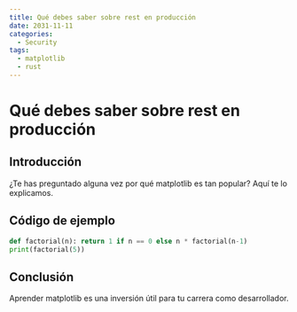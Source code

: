 ```yaml
---
title: Qué debes saber sobre rest en producción
date: 2031-11-11
categories:
  - Security
tags:
  - matplotlib
  - rust
---
```


# Qué debes saber sobre rest en producción

## Introducción

¿Te has preguntado alguna vez por qué matplotlib es tan popular? Aquí te lo explicamos.

## Código de ejemplo

```python
def factorial(n): return 1 if n == 0 else n * factorial(n-1)
print(factorial(5))
```

## Conclusión

Aprender matplotlib es una inversión útil para tu carrera como desarrollador.